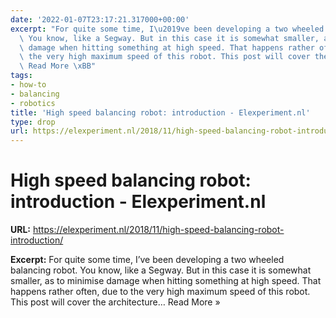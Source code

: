 ```yaml
---
date: '2022-01-07T23:17:21.317000+00:00'
excerpt: "For quite some time, I\u2019ve been developing a two wheeled balancing robot.\
  \ You know, like a Segway. But in this case it is somewhat smaller, as to minimise\
  \ damage when hitting something at high speed. That happens rather often, due to\
  \ the very high maximum speed of this robot. This post will cover the architecture\u2026\
  \ Read More \xBB"
tags:
- how-to
- balancing
- robotics
title: 'High speed balancing robot: introduction - Elexperiment.nl'
type: drop
url: https://elexperiment.nl/2018/11/high-speed-balancing-robot-introduction/
---
```


# High speed balancing robot: introduction - Elexperiment.nl

**URL:** https://elexperiment.nl/2018/11/high-speed-balancing-robot-introduction/

**Excerpt:** For quite some time, I’ve been developing a two wheeled balancing robot. You know, like a Segway. But in this case it is somewhat smaller, as to minimise damage when hitting something at high speed. That happens rather often, due to the very high maximum speed of this robot. This post will cover the architecture… Read More »
